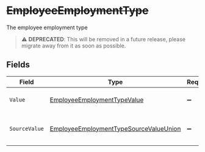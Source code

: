 # ~~EmployeeEmploymentType~~

The employee employment type

> :warning: **DEPRECATED**: This will be removed in a future release, please migrate away from it as soon as possible.


## Fields

| Field                                                                                                       | Type                                                                                                        | Required                                                                                                    | Description                                                                                                 | Example                                                                                                     |
| ----------------------------------------------------------------------------------------------------------- | ----------------------------------------------------------------------------------------------------------- | ----------------------------------------------------------------------------------------------------------- | ----------------------------------------------------------------------------------------------------------- | ----------------------------------------------------------------------------------------------------------- |
| `Value`                                                                                                     | [EmployeeEmploymentTypeValue](../../Models/Components/EmployeeEmploymentTypeValue.md)                       | :heavy_minus_sign:                                                                                          | The type of the employment.                                                                                 | permanent                                                                                                   |
| `SourceValue`                                                                                               | [EmployeeEmploymentTypeSourceValueUnion](../../Models/Components/EmployeeEmploymentTypeSourceValueUnion.md) | :heavy_minus_sign:                                                                                          | The source value of the employment type.                                                                    | Permanent                                                                                                   |
